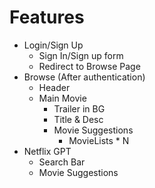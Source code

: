 
# Features
- Login/Sign Up
    - Sign In/Sign up form
    - Redirect to Browse Page
- Browse (After authentication)
    - Header
    - Main Movie
        - Trailer in BG
        - Title & Desc
        - Movie Suggestions
            - MovieLists * N
- Netflix GPT 
    - Search Bar
    - Movie Suggestions